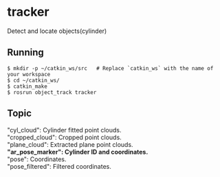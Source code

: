 # tracker
Detect and locate objects(cylinder)

## Running
```
$ mkdir -p ~/catkin_ws/src   # Replace `catkin_ws` with the name of your workspace
$ cd ~/catkin_ws/
$ catkin_make
$ rosrun object_track tracker
```
## Topic

"cyl_cloud": Cylinder fitted point clouds.  
"cropped_cloud": Cropped point clouds.  
"plane_cloud": Extracted plane point clouds.  
**"ar_pose_marker": Cylinder ID and coordinates.**  
"pose": Coordinates.  
"pose_filtered": Filtered coordinates.  
